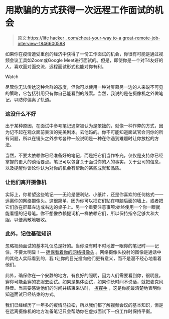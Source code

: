 # 用欺骗的方式获得一次远程工作面试的机会

> 原文:[https://life hacker . com/cheat-your-way to-a great-remote-job-interview-1846600588](https://lifehacker.com/cheat-your-way-to-a-great-remote-job-interview-1846600588)

如果你在疫情遭受重创的经济中获得了一份工作面试的机会，你很有可能是通过视频会议工具如Zoom或Google Meet进行面试的。但是，即使你是一个对T4友好的人，喜欢面对面交流，远程面试形式也能对你有利。

Watch

尽管你无法传达这种合群的态度，但你可以使用一种对屏幕另一边的人来说不可见的策略，它包括引用只有你自己能看到的线索。当然，我说的是在摄像机之外做笔记，以防你偏离了轨道。

### 这没什么不好

出于某种原因，在面试中参考笔记通常被认为是笨拙的，就像一种作弊的方式，因为记不起在观众面前表演的完美剧本。去他妈的。你不可能知道面试官会问你的所有问题，所以在镜头之外参考各种一般说明是一种在你遇到难题时让你放松的方法。

当然，不要太依赖你已经准备好的笔记，而是把它们当作补充，仅仅是支持你已经掌握的更大的谈话要点。笔记可以包含关于面试你的人的事实，关于公司的信息，以及提醒你谈论你认为对你的机会有帮助的某些成就和品质。

### 让他们离开摄像机

实际上，你希望这些笔记——无论是便利贴、小纸片，还是你喜欢的任何格式——远离你的网络摄像头。这很简单，因为你可以把它们贴在电脑后面的墙上，或者把它们放在屏幕左边或右边的桌子上。另一个重要注意事项:始终使用一个你一眼就能看懂的记号笔。你不想像依赖提词机一样依赖它们，所以保持指令足够大和大胆，以便离散地吸收。

### 此外，记住基础知识

忽略视频面试的基本礼仪总是好的。当你没有时不时地瞥一眼你的笔记时——记住，不要太明显！— [确保看着你的网络摄像头](https://lifehacker.com/when-youre-talking-on-a-zoom-call-look-at-your-webcam-1844196514) 。网络摄像头投射的图像是通话中的其他人实际看到的，我 t让你的目光投向他们更有意义，而不是漫不经心地看着他们。

此外，确保你在一个安静的地方，有良好的照明，因为人们需要看到你，很明显。穿你可能会穿的衣服去面试。如果是集体面试，如果你长时间不说话，就把麦克风静音。当需要感谢他们的时间并结束采访时， [挥挥手](https://lifehacker.com/how-to-end-a-zoom-call-the-smart-way-1843608993) ，这是你能最清楚地表明你知道面试已经结束的方式。

我们已经经历了一年多的疫情马拉松，所以我们都了解视频会议的基本知识，但是在远离摄像机的地方准备笔记只会帮助你在虚拟面试下一份工作时保持平衡。